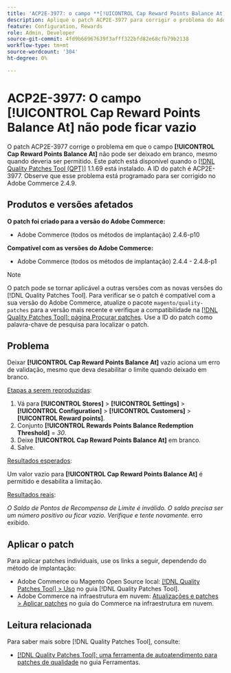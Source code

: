 ```yaml
---
title: 'ACP2E-3977: o campo **[!UICONTROL Cap Reward Points Balance At]** não pode ficar vazio'
description: Aplique o patch ACP2E-3977 para corrigir o problema do Adobe Commerce em que o campo **[!UICONTROL Cap Reward Points Balance At]** não podia ficar vazio quando o campo **[!UICONTROL Rewards Points Balance Redemption Threshold]** era definido, causando um erro de validação.
feature: Configuration, Rewards
role: Admin, Developer
source-git-commit: 4fd9b66967639f3afff322bfd82e68cfb79b2138
workflow-type: tm+mt
source-wordcount: '304'
ht-degree: 0%

---
```



# ACP2E-3977: O campo **[!UICONTROL Cap Reward Points Balance At]** não pode ficar vazio

O patch ACP2E-3977 corrige o problema em que o campo **[!UICONTROL Cap Reward Points Balance At]** não pode ser deixado em branco, mesmo quando deveria ser permitido. Este patch está disponível quando o [[!DNL Quality Patches Tool (QPT)]](/help/tools/quality-patches-tool/quality-patches-tool-to-self-serve-quality-patches.md) 1.1.69 está instalado. A ID do patch é ACP2E-3977. Observe que esse problema está programado para ser corrigido no Adobe Commerce 2.4.9.

## Produtos e versões afetados

**O patch foi criado para a versão do Adobe Commerce:**

* Adobe Commerce (todos os métodos de implantação) 2.4.6-p10

**Compatível com as versões do Adobe Commerce:**

* Adobe Commerce (todos os métodos de implantação) 2.4.4 - 2.4.8-p1

>[!NOTE]
>
>O patch pode se tornar aplicável a outras versões com as novas versões do [!DNL Quality Patches Tool]. Para verificar se o patch é compatível com a sua versão do Adobe Commerce, atualize o pacote `magento/quality-patches` para a versão mais recente e verifique a compatibilidade na [[!DNL Quality Patches Tool]: página Procurar patches](https://experienceleague.adobe.com/tools/commerce-quality-patches/index.html). Use a ID do patch como palavra-chave de pesquisa para localizar o patch.

## Problema

Deixar **[!UICONTROL Cap Reward Points Balance At]** vazio aciona um erro de validação, mesmo que deva desabilitar o limite quando deixado em branco.

<u>Etapas a serem reproduzidas</u>:

1. Vá para **[!UICONTROL Stores]** > **[!UICONTROL Settings]** > **[!UICONTROL Configuration]** > **[!UICONTROL Customers]** > **[!UICONTROL Reward points]**.
1. Conjunto **[!UICONTROL Rewards Points Balance Redemption Threshold]** = *30*.
1. Deixe **[!UICONTROL Cap Reward Points Balance At]** em branco.
1. Salve.

<u>Resultados esperados</u>:

Um valor vazio para **[!UICONTROL Cap Reward Points Balance At]** é permitido e desabilita a limitação.

<u>Resultados reais</u>:

*O Saldo de Pontos de Recompensa de Limite é inválido. O saldo precisa ser um número positivo ou ficar vazio. Verifique e tente novamente.* erro exibido.

## Aplicar o patch

Para aplicar patches individuais, use os links a seguir, dependendo do método de implantação:

* Adobe Commerce ou Magento Open Source local: [[!DNL Quality Patches Tool] > Uso](/help/tools/quality-patches-tool/usage.md) no guia [!DNL Quality Patches Tool].
* Adobe Commerce na infraestrutura em nuvem: [Atualizações e patches > Aplicar patches](https://experienceleague.adobe.com/docs/commerce-cloud-service/user-guide/develop/upgrade/apply-patches.html) no guia do Commerce na infraestrutura em nuvem.

## Leitura relacionada

Para saber mais sobre [!DNL Quality Patches Tool], consulte:

* [[!DNL Quality Patches Tool]: uma ferramenta de autoatendimento para patches de qualidade](/help/tools/quality-patches-tool/quality-patches-tool-to-self-serve-quality-patches.md) no guia Ferramentas.
